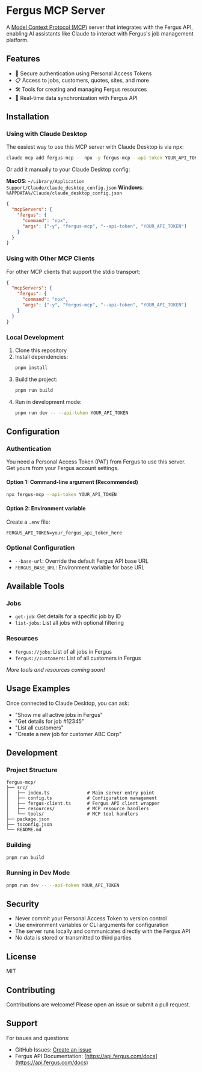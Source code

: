 # Fergus MCP Server

A [Model Context Protocol (MCP)](https://modelcontextprotocol.io) server that integrates with the Fergus API, enabling AI assistants like Claude to interact with Fergus's job management platform.

## Features

- 🔐 Secure authentication using Personal Access Tokens
- 📋 Access to jobs, customers, quotes, sites, and more
- 🛠️ Tools for creating and managing Fergus resources
- 🔄 Real-time data synchronization with Fergus API

## Installation

### Using with Claude Desktop

The easiest way to use this MCP server with Claude Desktop is via npx:

```bash
claude mcp add fergus-mcp -- npx -y fergus-mcp --api-token YOUR_API_TOKEN
```

Or add it manually to your Claude Desktop config:

**MacOS**: `~/Library/Application Support/Claude/claude_desktop_config.json`
**Windows**: `%APPDATA%/Claude/claude_desktop_config.json`

```json
{
  "mcpServers": {
    "fergus": {
      "command": "npx",
      "args": ["-y", "fergus-mcp", "--api-token", "YOUR_API_TOKEN"]
    }
  }
}
```

### Using with Other MCP Clients

For other MCP clients that support the stdio transport:

```json
{
  "mcpServers": {
    "fergus": {
      "command": "npx",
      "args": ["-y", "fergus-mcp", "--api-token", "YOUR_API_TOKEN"]
    }
  }
}
```

### Local Development

1. Clone this repository
2. Install dependencies:
   ```bash
   pnpm install
   ```
3. Build the project:
   ```bash
   pnpm run build
   ```
4. Run in development mode:
   ```bash
   pnpm run dev -- --api-token YOUR_API_TOKEN
   ```

## Configuration

### Authentication

You need a Personal Access Token (PAT) from Fergus to use this server. Get yours from your Fergus account settings.

#### Option 1: Command-line argument (Recommended)

```bash
npx fergus-mcp --api-token YOUR_API_TOKEN
```

#### Option 2: Environment variable

Create a `.env` file:

```env
FERGUS_API_TOKEN=your_fergus_api_token_here
```

### Optional Configuration

- `--base-url`: Override the default Fergus API base URL
- `FERGUS_BASE_URL`: Environment variable for base URL

## Available Tools

### Jobs
- `get-job`: Get details for a specific job by ID
- `list-jobs`: List all jobs with optional filtering

### Resources

- `fergus://jobs`: List of all jobs in Fergus
- `fergus://customers`: List of all customers in Fergus

*More tools and resources coming soon!*

## Usage Examples

Once connected to Claude Desktop, you can ask:

- "Show me all active jobs in Fergus"
- "Get details for job #12345"
- "List all customers"
- "Create a new job for customer ABC Corp"

## Development

### Project Structure

```
fergus-mcp/
├── src/
│   ├── index.ts              # Main server entry point
│   ├── config.ts             # Configuration management
│   ├── fergus-client.ts      # Fergus API client wrapper
│   ├── resources/            # MCP resource handlers
│   └── tools/                # MCP tool handlers
├── package.json
├── tsconfig.json
└── README.md
```

### Building

```bash
pnpm run build
```

### Running in Dev Mode

```bash
pnpm run dev -- --api-token YOUR_API_TOKEN
```

## Security

- Never commit your Personal Access Token to version control
- Use environment variables or CLI arguments for configuration
- The server runs locally and communicates directly with the Fergus API
- No data is stored or transmitted to third parties

## License

MIT

## Contributing

Contributions are welcome! Please open an issue or submit a pull request.

## Support

For issues and questions:
- GitHub Issues: [Create an issue](https://github.com/your-org/fergus-mcp/issues)
- Fergus API Documentation: [https://api.fergus.com/docs](https://api.fergus.com/docs)

